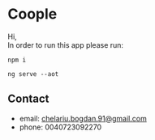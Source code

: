 # Coople

Hi,<br />
In order to run this app please run:

   ```
   npm i
   ```
   ```
   ng serve --aot
   ```

## Contact

 - email: chelariu.bogdan.91@gmail.com
 - phone: 0040723092270

